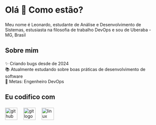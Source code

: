 <h1 align="left">Olá 👋 Como estão?</h1>

###

<p align="left">Meu nome é Leonardo, estudante de Análise e Desenvolvimento de Sistemas, estusiasta na filosofia de trabalho DevOps e sou de Uberaba - MG, Brasil</p>

###

<h2 align="left">Sobre mim</h2>

###

<p align="left">✨ Criando bugs desde de 2024<br>📚 Atualmente estudando sobre boas práticas de desenvolvimento de software<br>🎯 Metas: Engenheiro DevOps</p>

###

<h2 align="left">Eu codifico com</h2>

###

<div align="left">
  <img src="https://cdn.jsdelivr.net/gh/devicons/devicon/icons/github/github-original.svg" height="40" alt="github logo"  />
  <img width="12" />
  <img src="https://cdn.jsdelivr.net/gh/devicons/devicon/icons/git/git-original.svg" height="40" alt="git logo"  />
  <img width="12" />
  <img src="https://cdn.jsdelivr.net/gh/devicons/devicon/icons/linux/linux-original.svg" height="40" alt="linux logo"  />
</div>

###
</div>

###
